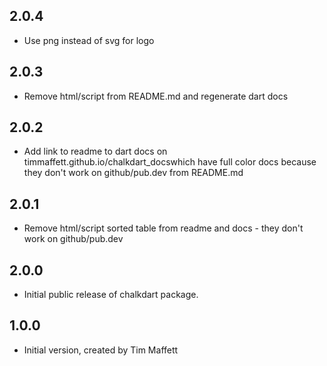 ## 2.0.4 
 - Use png instead of svg for logo

## 2.0.3 
 - Remove html/script from README.md and regenerate dart docs
## 2.0.2
 - Add link to readme to dart docs on timmaffett.github.io/chalkdart_docswhich have full color docs because they don't work on github/pub.dev from README.md
## 2.0.1
 - Remove html/script sorted table from readme and docs - they don't work on github/pub.dev
## 2.0.0
- Initial public release of chalkdart package.
## 1.0.0

- Initial version, created by Tim Maffett
